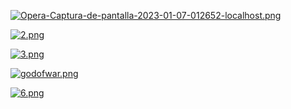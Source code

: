[![Opera-Captura-de-pantalla-2023-01-07-012652-localhost.png](https://i.postimg.cc/1X2rYnVK/Opera-Captura-de-pantalla-2023-01-07-012652-localhost.png)](https://postimg.cc/hQ8mXGrJ)

[![2.png](https://i.postimg.cc/SRh9vByJ/2.png)](https://postimg.cc/S2gjXtYh)

[![3.png](https://i.postimg.cc/nhjLqdJ5/3.png)](https://postimg.cc/21YmD73F)

[![godofwar.png](https://i.postimg.cc/5tjPDKcV/godofwar.png)](https://postimg.cc/jW0Q7Xdg)

[![6.png](https://i.postimg.cc/q77H8qy7/6.png)](https://postimg.cc/zy4QNJdm)
